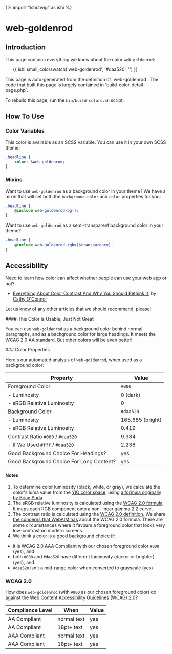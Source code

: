 {% import "ishi.twig" as ishi %}
# web-goldenrod

## Introduction

This page contains everything we know about the color `web-goldenrod`:

<div class="grid">
    <div class="cell">
        <div class="swatch">
            <ul>
                {{ ishi.small_colorswatch('web-goldenrod', '#daa520', '') }}
            </ul>
        </div>
    </div>
</div>

<div class="callout attention" markdown="1">
This page is auto-generated from the definition of `web-goldenrod`. The code that built this page is largely contained in `build-color-detail-page.php`.

To rebuild this page, run the `bin/build-colors.sh` script.
</div>

## How To Use

### Color Variables

This color is available as an SCSS variable. You can use it in your own SCSS theme:

```scss
.headline {
    color: $web-goldenrod;
}
```

### Mixins

Want to use `web-goldenrod` as a background color in your theme? We have a mixin that will set both the `background-color` and `color` properties for you:

```scss
.headline {
    @include web-goldenrod-bg();
}
```

Want to use `web-goldenrod` as a semi-transparent background color in your theme?

```scss
.headline {
    @include web-goldenrod-rgba($transparency);
}
```

## Accessibility

Need to learn how color can affect whether people can use your web app or not?

* [Everything About Color Contrast And Why You Should Rethink It](https://www.smashingmagazine.com/2014/10/color-contrast-tips-and-tools-for-accessibility/), by [Cathy O'Connor](http://www.twitter.com/cagocon)

Let us know of any other articles that we should recommend, please!
<div class="callout warning" markdown="1">
#### This Color Is Usable, Just Not Great

You can use `web-goldenrod` as a background color behind normal paragraphs, and as a background color for large headings. It meets the WCAG 2.0 AA standard. But other colors will be even better!
</div>
### Color Properties

Here's our automated analysis of `web-goldenrod`, when used as a background color:

Property | Value
---------|------
Foreground Color | `#000`
- Luminosity | 0 (dark)
- sRGB Relative Luminosity | 0
Background Color | `#daa520`
- Luminosity | 165.685 (bright)
- sRGB Relative Luminosity | 0.419
Contrast Ratio `#000` / `#daa520` | 9.384
- If We Used `#fff` / `#daa520` | 2.238
Good Background Choice For Headings? | yes
Good Background Choice For Long Content? | yes

#### Notes

1. To determine color luminosity (black, white, or gray), we calculate the color's luma value from the [YIQ color space](https://en.wikipedia.org/wiki/YIQ), using [a formula originally by Brian Suda](https://24ways.org/2010/calculating-color-contrast/).
1. The sRGB relative luminosity is calculated using the [WCAG 2.0 formula](https://www.w3.org/TR/WCAG20/#relativeluminancedef). It maps each RGB component onto a non-linear gamma 2.2 curve.
1. The contrast ratio is calculated using the [WCAG 2.0 definition](https://www.w3.org/TR/2008/REC-WCAG20-20081211/#contrast-ratiodef). We share [the concerns that WebAIM has](http://webaim.org/blog/wcag-2-1-feedback/) about the WCAG 2.0 formula. There are some circumstances where it favours a foreground color that looks very low-contrast on modern screens.
1. We think a color is a good background choice if:
  - it is WCAG 2.0 AAA Compliant with our chosen foreground color `#000` (yes), and
  - both `#000` and `#daa520` have different luminosity (darker or brighter) (yes), and
  - `#daa520` isn't a mid-range color when converted to grayscale (yes)

### WCAG 2.0

How does `web-goldenrod` (with `#000` as our chosen foreground color) do against the [Web Content Accessibility Guidelines (WCAG) 2.0](https://www.w3.org/TR/WCAG20/)?

Compliance Level | When | Value
-----------------|------|------
AA Compliant | normal text | yes
AA Compliant | 18pt+ text | yes
AAA Compliant | normal text | yes
AAA Compliant | 18pt+ text | yes